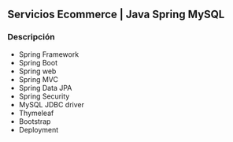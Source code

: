 ## Servicios Ecommerce | Java Spring MySQL

### Descripción

* Spring Framework
* Spring Boot
* Spring web
* Spring MVC
* Spring Data JPA
* Spring Security
* MySQL JDBC driver
* Thymeleaf
* Bootstrap
* Deployment 

